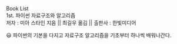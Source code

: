 Book List<br>
1st. 파이썬 자료구조와 알고리즘<br>
저자 : 미아 스타인 지음 || 최길우 옮김 || 출판사 : 한빛미디어<br>

😃 파이썬의 기본을 다지고 자료구조 알고리즘을 기초부터 하나씩 배워나간다.
